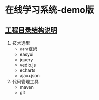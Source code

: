 # 在线学习系统-demo版

[工程目录结构说明](./olss.md)
------
1. 技术选型
    - ssm框架
    - easyui
    - jquery
    - vedio.js
    - echarts
    - ajax+json
2. 代码管理工具
    - maven
    - git
